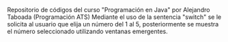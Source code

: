 Repositorio de códigos del curso "Programación en Java" por Alejandro Taboada (Programación ATS)
Mediante el uso de la sentencia "switch" se le solicita al usuario que elija un número del 1 al 5, posteriormente se muestra
el número seleccionado utilizando ventanas emergentes.
